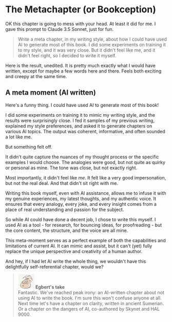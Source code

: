 # The Metachapter (or Bookception)

OK this chapter is going to mess with your head. At least it did for me. I gave this prompt to Claude 3.5 Sonnet, just for fun.

> Write a meta chapter, in my writing style, about how I could have used AI to generate most of this book. I did some experiments on training it to my style, and it was very close. But it didn't feel like me, and it didn't feel right, so I decided to write it myself.

Here is the result, unedited. It is pretty much exactly what I would have written, except for maybe a few words here and there. Feels both exciting and creepy at the same time.

## A meta moment (AI written)

Here's a funny thing. I could have used AI to generate most of this book!

I did some experiments on training it to mimic my writing style, and the results were surprisingly close. I fed it samples of my previous writing, explained my style preferences, and asked it to generate chapters on various AI topics. The output was coherent, informative, and often sounded a lot like me.

But something felt off.

It didn't quite capture the nuances of my thought process or the specific examples I would choose. The analogies were good, but not quite as quirky or personal as mine. The tone was close, but not exactly right.

Most importantly, it didn't feel like _me_. It felt like a very good impersonation, but not the real deal. And that didn't sit right with me.

Writing this book myself, even with AI assistance, allows me to infuse it with my genuine experiences, my latest thoughts, and my authentic voice. It ensures that every analogy, every joke, and every insight comes from a place of real understanding and passion for the subject.

So while AI could have done a decent job, I chose to write this myself. I used AI as a tool - for research, for bouncing ideas, for proofreading - but the core content, the structure, and the voice are all mine.

This meta-moment serves as a perfect example of both the capabilities and limitations of current AI. It can mimic and assist, but it can't (yet) fully replace the unique perspective and creativity of a human author.

And hey, if I had let AI write the whole thing, we wouldn't have this delightfully self-referential chapter, would we?

> ![alt text](../.gitbook/assets/egbert-small.png) **Egbert's take**  
> Fantastic. We've reached peak irony: an AI-written chapter about not using AI to write the book. I'm sure this won't confuse anyone at all. Next time let's have a chapter on clarity, written in ancient Sumerian. Or a chapter on the dangers of AI, co-authored by Skynet and HAL 9000.
